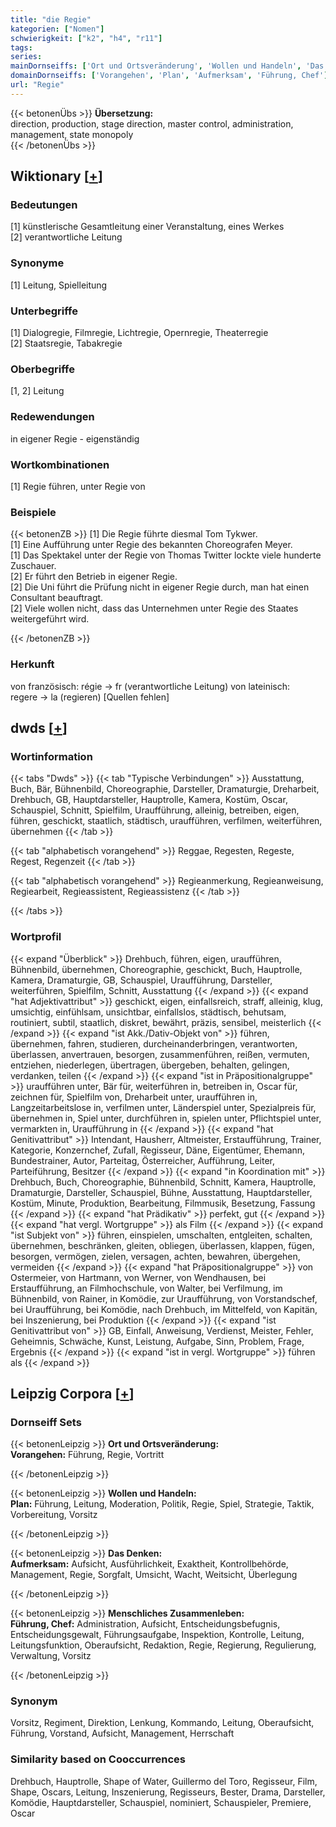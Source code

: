 ```yaml
---
title: "die Regie"
kategorien: ["Nomen"]
schwierigkeit: ["k2", "h4", "r11"]
tags:
series:
mainDornseiffs: ['Ort und Ortsveränderung', 'Wollen und Handeln', 'Das Denken', 'Menschliches Zusammenleben']
domainDornseiffs: ['Vorangehen', 'Plan', 'Aufmerksam', 'Führung, Chef']
url: "Regie"
---
```


{{< betonenÜbs >}}
**Übersetzung:**  
direction, production, stage direction, master control, administration, management, state  monopoly  
{{< /betonenÜbs >}}

## Wiktionary [[+](https://de.wiktionary.org/wiki/Regie)]

### Bedeutungen
[1] künstlerische Gesamtleitung einer Veranstaltung, eines Werkes  
[2] verantwortliche Leitung  

### Synonyme
[1] Leitung, Spielleitung  

### Unterbegriffe
[1] Dialogregie, Filmregie, Lichtregie, Opernregie, Theaterregie  
[2] Staatsregie, Tabakregie  

### Oberbegriffe
[1, 2] Leitung  

### Redewendungen
in eigener Regie - eigenständig  

### Wortkombinationen
[1] Regie führen, unter Regie von  

### Beispiele
{{< betonenZB >}}
[1] Die Regie führte diesmal Tom Tykwer.  
[1] Eine Aufführung unter Regie des bekannten Choreografen Meyer.  
[1] Das Spektakel unter der Regie von Thomas Twitter lockte viele hunderte Zuschauer.  
[2] Er führt den Betrieb in eigener Regie.  
[2] Die Uni führt die Prüfung nicht in eigener Regie durch, man hat einen Consultant beauftragt.  
[2] Viele wollen nicht, dass das Unternehmen unter Regie des Staates weitergeführt wird.  

{{< /betonenZB >}}
### Herkunft
von französisch: régie → fr (verantwortliche Leitung) von lateinisch: regere → la (regieren) [Quellen fehlen]  



## dwds [[+](https://www.dwds.de/wb/Regie)]

### Wortinformation
{{< tabs "Dwds" >}}
{{< tab "Typische Verbindungen" >}}
Ausstattung, Buch, Bär, Bühnenbild, Choreographie, Darsteller, Dramaturgie, Dreharbeit, Drehbuch, GB, Hauptdarsteller, Hauptrolle, Kamera, Kostüm, Oscar, Schauspiel, Schnitt, Spielfilm, Uraufführung, alleinig, betreiben, eigen, führen, geschickt, staatlich, städtisch, uraufführen, verfilmen, weiterführen, übernehmen
{{< /tab >}}

{{< tab "alphabetisch vorangehend" >}}
Reggae, Regesten, Regeste, Regest, Regenzeit
{{< /tab >}}

{{< tab "alphabetisch vorangehend" >}}
Regieanmerkung, Regieanweisung, Regiearbeit, Regieassistent, Regieassistenz
{{< /tab >}}

{{< /tabs >}}

### Wortprofil
{{< expand "Überblick" >}} Drehbuch, führen, eigen, uraufführen, Bühnenbild, übernehmen, Choreographie, geschickt, Buch, Hauptrolle, Kamera, Dramaturgie, GB, Schauspiel, Uraufführung, Darsteller, weiterführen, Spielfilm, Schnitt, Ausstattung {{< /expand >}}
{{< expand "hat Adjektivattribut" >}} geschickt, eigen, einfallsreich, straff, alleinig, klug, umsichtig, einfühlsam, unsichtbar, einfallslos, städtisch, behutsam, routiniert, subtil, staatlich, diskret, bewährt, präzis, sensibel, meisterlich {{< /expand >}}
{{< expand "ist Akk./Dativ-Objekt von" >}} führen, übernehmen, fahren, studieren, durcheinanderbringen, verantworten, überlassen, anvertrauen, besorgen, zusammenführen, reißen, vermuten, entziehen, niederlegen, übertragen, übergeben, behalten, gelingen, verdanken, teilen {{< /expand >}}
{{< expand "ist in Präpositionalgruppe" >}} uraufführen unter, Bär für, weiterführen in, betreiben in, Oscar für, zeichnen für, Spielfilm von, Dreharbeit unter, uraufführen in, Langzeitarbeitslose in, verfilmen unter, Länderspiel unter, Spezialpreis für, übernehmen in, Spiel unter, durchführen in, spielen unter, Pflichtspiel unter, vermarkten in, Uraufführung in {{< /expand >}}
{{< expand "hat Genitivattribut" >}} Intendant, Hausherr, Altmeister, Erstaufführung, Trainer, Kategorie, Konzernchef, Zufall, Regisseur, Däne, Eigentümer, Ehemann, Bundestrainer, Autor, Parteitag, Österreicher, Aufführung, Leiter, Parteiführung, Besitzer {{< /expand >}}
{{< expand "in Koordination mit" >}} Drehbuch, Buch, Choreographie, Bühnenbild, Schnitt, Kamera, Hauptrolle, Dramaturgie, Darsteller, Schauspiel, Bühne, Ausstattung, Hauptdarsteller, Kostüm, Minute, Produktion, Bearbeitung, Filmmusik, Besetzung, Fassung {{< /expand >}}
{{< expand "hat Prädikativ" >}} perfekt, gut {{< /expand >}}
{{< expand "hat vergl. Wortgruppe" >}} als Film {{< /expand >}}
{{< expand "ist Subjekt von" >}} führen, einspielen, umschalten, entgleiten, schalten, übernehmen, beschränken, gleiten, obliegen, überlassen, klappen, fügen, besorgen, vermögen, zielen, versagen, achten, bewahren, übergehen, vermeiden {{< /expand >}}
{{< expand "hat Präpositionalgruppe" >}} von Ostermeier, von Hartmann, von Werner, von Wendhausen, bei Erstaufführung, an Filmhochschule, von Walter, bei Verfilmung, im Bühnenbild, von Rainer, in Komödie, zur Uraufführung, von Vorstandschef, bei Uraufführung, bei Komödie, nach Drehbuch, im Mittelfeld, von Kapitän, bei Inszenierung, bei Produktion {{< /expand >}}
{{< expand "ist Genitivattribut von" >}} GB, Einfall, Anweisung, Verdienst, Meister, Fehler, Geheimnis, Schwäche, Kunst, Leistung, Aufgabe, Sinn, Problem, Frage, Ergebnis {{< /expand >}}
{{< expand "ist in vergl. Wortgruppe" >}} führen als {{< /expand >}}

## Leipzig Corpora [[+](https://corpora.uni-leipzig.de/en/res?word=Regie&corpusId=deu_newscrawl-public_2018)]

### Dornseiff Sets
{{< betonenLeipzig >}}
**Ort und Ortsveränderung:**  
**Vorangehen:** Führung, Regie, Vortritt  

{{< /betonenLeipzig >}}


{{< betonenLeipzig >}}
**Wollen und Handeln:**  
**Plan:** Führung, Leitung, Moderation, Politik, Regie, Spiel, Strategie, Taktik, Vorbereitung, Vorsitz  

{{< /betonenLeipzig >}}


{{< betonenLeipzig >}}
**Das Denken:**  
**Aufmerksam:** Aufsicht, Ausführlichkeit, Exaktheit, Kontrollbehörde, Management, Regie, Sorgfalt, Umsicht, Wacht, Weitsicht, Überlegung  

{{< /betonenLeipzig >}}


{{< betonenLeipzig >}}
**Menschliches Zusammenleben:**  
**Führung, Chef:** Administration, Aufsicht, Entscheidungsbefugnis, Entscheidungsgewalt, Führungsaufgabe, Inspektion, Kontrolle, Leitung, Leitungsfunktion, Oberaufsicht, Redaktion, Regie, Regierung, Regulierung, Verwaltung, Vorsitz  

{{< /betonenLeipzig >}}

### Synonym
Vorsitz, Regiment, Direktion, Lenkung, Kommando, Leitung, Oberaufsicht, Führung, Vorstand, Aufsicht, Management, Herrschaft


### Similarity based on Cooccurrences
Drehbuch, Hauptrolle, Shape of Water, Guillermo del Toro, Regisseur, Film, Shape, Oscars, Leitung, Inszenierung, Regisseurs, Bester, Drama, Darsteller, Komödie, Hauptdarsteller, Schauspiel, nominiert, Schauspieler, Premiere, Oscar

